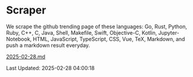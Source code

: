 # Scraper

We scrape the github trending page of these languages: Go, Rust, Python, Ruby, C++, C, Java, Shell, Makefile, Swift, Objective-C, Kotlin, Jupyter-Notebook, HTML, JavaScript, TypeScript, CSS, Vue, TeX, Markdown, and push a markdown result everyday.

[2025-02-28.md](https://github.com/yangwenmai/github-trending-backup/blob/master/2025-02-28.md)

Last Updated: 2025-02-28 04:00:18